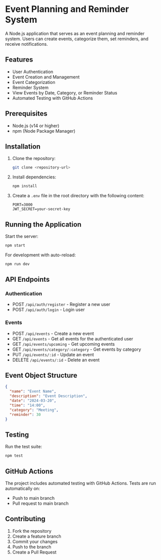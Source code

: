 # Event Planning and Reminder System

A Node.js application that serves as an event planning and reminder system. Users can create events, categorize them, set reminders, and receive notifications.

## Features

- User Authentication
- Event Creation and Management
- Event Categorization
- Reminder System
- View Events by Date, Category, or Reminder Status
- Automated Testing with GitHub Actions

## Prerequisites

- Node.js (v14 or higher)
- npm (Node Package Manager)

## Installation

1. Clone the repository:
   ```bash
   git clone <repository-url>
   ```

2. Install dependencies:
   ```bash
   npm install
   ```

3. Create a `.env` file in the root directory with the following content:
   ```
   PORT=3000
   JWT_SECRET=your-secret-key
   ```

## Running the Application

Start the server:
```bash
npm start
```

For development with auto-reload:
```bash
npm run dev
```

## API Endpoints

### Authentication
- POST `/api/auth/register` - Register a new user
- POST `/api/auth/login` - Login user

### Events
- POST `/api/events` - Create a new event
- GET `/api/events` - Get all events for the authenticated user
- GET `/api/events/upcoming` - Get upcoming events
- GET `/api/events/category/:category` - Get events by category
- PUT `/api/events/:id` - Update an event
- DELETE `/api/events/:id` - Delete an event

## Event Object Structure

```json
{
  "name": "Event Name",
  "description": "Event Description",
  "date": "2024-03-20",
  "time": "14:00",
  "category": "Meeting",
  "reminder": 30
}
```

## Testing

Run the test suite:
```bash
npm test
```

## GitHub Actions

The project includes automated testing with GitHub Actions. Tests are run automatically on:
- Push to main branch
- Pull request to main branch

## Contributing

1. Fork the repository
2. Create a feature branch
3. Commit your changes
4. Push to the branch
5. Create a Pull Request 